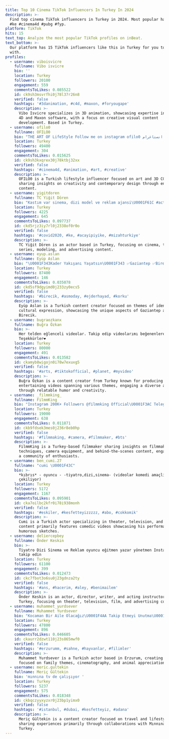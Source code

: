 ```yaml
---
title: Top 10 Cinema TikTok Influencers In Turkey In 2024
description: >-
  Find top cinema TikTok influencers in Turkey in 2024. Most popular hashtags:
  #ke #cinema4d #pubg #fyp.
platform: TikTok
hits: 15
text_top: Analyze the most popular TikTok profiles on inBeat.
text_bottom: >-
  Our platform has 15 TikTok influencers like this in Turkey for you to work
  with.
profiles:
  - username: viboisvicre
    fullname: Vibo isvicre
    bio: ''
    location: Turkey
    followers: 20100
    engagement: 559
    commentsToLikes: 0.085522
    id: ck9sh3msvrfhi0j78l37r26n8
    verified: false
    hashtags: '#3danimation, #c4d, #maxon, #foryougape'
    description: >-
      Vibo Isvicre specializes in 3D animation, showcasing expertise in Cinema
      4D and Maxon software, with a focus on creative visual content
      development. Based in Turkey.
  - username: ofilo0
    fullname: OFILO0
    bio: "THE ART OF LifeStyle Follow me on instagram ofilo0 تابعوني انستاغرام \U0001F525"
    location: Turkey
    followers: 49400
    engagement: 304
    commentsToLikes: 0.015625
    id: ck9sh3kxqrex30j78ktbj32xx
    verified: false
    hashtags: '#cinema4d, #animation, #art, #creative'
    description: >-
      OFILO0 is a Turkish lifestyle influencer focused on art and 3D CGI,
      sharing insights on creativity and contemporary design through engaging
      content.
  - username: yigitdoren
    fullname: TC Yiğit Dören
    bio: "Kastım var sinema, dizi model ve reklam ajansi\U0001F61C #actor insta: @tcyigitdoren"
    location: Turkey
    followers: 4225
    engagement: 645
    commentsToLikes: 0.097737
    id: ckd5rjz3iy7rl0j2338of0r0o
    verified: false
    hashtags: '#covid2020, #ke, #acayipiyike, #mizahturkiye'
    description: >-
      TC Yiğit Dören is an actor based in Turkey, focusing on cinema, television
      series, modeling, and advertising content.
  - username: eyup.aslan
    fullname: Eyüp Aslan
    bio: "\U0001F343Kader Yakışanı Yaşatsın\U0001F343 ✅Gaziantep ✅Birecik İstegram eyupp_aslann"
    location: Turkey
    followers: 87400
    engagement: 146
    commentsToLikes: 0.035078
    id: ckd5sf9dgyimd0j233zy0ecs5
    verified: false
    hashtags: '#birecik, #asmoday, #ejderhayad, #korku'
    description: >-
      Eyüp Aslan is a Turkish content creator focused on themes of identity and
      cultural expression, showcasing the unique aspects of Gaziantep and
      Birecik.
  - username: bugraozkanx
    fullname: Buğra Özkan
    bio: >-
      Her telden eğlenceli videolar. Takip edip videolarımı beğenenlere
      Teşekkürler❤️
    location: Turkey
    followers: 80000
    engagement: 491
    commentsToLikes: 0.013582
    id: ckamyb8wigojn0i78w7exuxg5
    verified: false
    hashtags: '#arts, #tiktokofficial, #planet, #myvideo'
    description: >-
      Buğra Özkan is a content creator from Turkey known for producing
      entertaining videos spanning various themes, engaging a diverse audience
      through relatable humor and creativity.
  - username: _filmmking_
    fullname: FilmmKing
    bio: "Instagram 200K+ Followers @filmmking Official\U0001F3AC Telegram Group: @filmmking\U0001F447"
    location: Turkey
    followers: 19000
    engagement: 638
    commentsToLikes: 0.011871
    id: ckb9fdsek3mes0j236r8eb0hp
    verified: false
    hashtags: '#filmmaking, #camera, #filmmaker, #bts'
    description: >-
      FilmmKing is a Turkey-based filmmaker sharing insights on filmmaking
      techniques, camera equipment, and behind-the-scenes content, engaging with
      a community of enthusiasts.
  - username: ben_cumi.27
    fullname: "cumi \U0001F43C"
    bio: >-
      *kıbrıs* - oyuncu - -tiyatro,dizi,sinema- (videolar komedi amaçlı
      çekiliyor)
    location: Turkey
    followers: 5172
    engagement: 1167
    commentsToLikes: 0.095901
    id: cka7oilbc2kfr0i78i938monh
    verified: false
    hashtags: '#eskiler, #kesfetteyizzzzz, #abo, #cokkomik'
    description: >-
      Cumi is a Turkish actor specializing in theater, television, and film. His
      content primarily features comedic videos showcasing his performances and
      humorous sketches.
  - username: deliercepbey
    fullname: Önder Keskin
    bio: >-
      Tiyatro Dizi Sinema ve Reklam oyuncu eğitmen yazar yönetmen Instagram
      takip edin
    location: Turkey
    followers: 61100
    engagement: 399
    commentsToLikes: 0.012473
    id: ckc7fbot3o6su0j23gdnza2ty
    verified: false
    hashtags: '#ans, #hacerim, #aley, #benimailem'
    description: >-
      Önder Keskin is an actor, director, writer, and acting instructor based in
      Turkey, focusing on theater, television, film, and advertising content.
  - username: muhammet_yurdsever
    fullname: Muhammet Yurdsever
    bio: "Kocaman Bir Aile Olacağız\U0001F4AA Takip Etmeyi Unutma\U0001F970 Erzurum Dadaş \U0001F3D4️\U0001F60D Oyuncu \U0001F3AC"
    location: Turkey
    followers: 47800
    engagement: 896
    commentsToLikes: 0.046605
    id: ckaurr2dzwt110j23s865mwf0
    verified: false
    hashtags: '#erzurumm, #sahne, #hayvanlar, #filimler'
    description: >-
      Muhammet Yurdsever is a Turkish actor based in Erzurum, creating content
      focused on family themes, cinematography, and animal appreciation.
  - username: meric.gultekin
    fullname: Meriç Gültekin
    bio: 'mınnına tv de çalışıyor '
    location: Turkey
    followers: 5237
    engagement: 575
    commentsToLikes: 0.018348
    id: ckbqczyyxyzxr0j23bp1yimx0
    verified: false
    hashtags: '#istanbul, #dubai, #kesfetteyiz, #adana'
    description: >-
      Meriç Gültekin is a content creator focused on travel and lifestyle,
      sharing experiences primarily through collaborations with Mınnına TV in
      Turkey.
---
```


